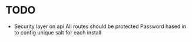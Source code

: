 # TODO

- Security layer on api
    All routes should be protected
    Password hased in to config
    unique salt for each install